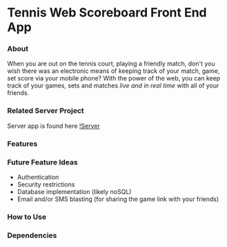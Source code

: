 # Tennis Web Scoreboard Front End App

### About
When you are out on the tennis court, playing a friendly match, don't you wish there was an electronic means of keeping track of your match, game, set score via
your mobile phone? With the power of the web, you can keep track of your games, sets and matches *live and in real time* with all of your friends.

### Related Server Project

Server app is found here [!Server](https://github.com/davideastmond/tennis_web_scoreboard_server)

### Features

### Future Feature Ideas

- Authentication
- Security restrictions
- Database implementation (likely noSQL)
- Email and/or SMS blasting (for sharing the game link with your friends)

### How to Use


### Dependencies